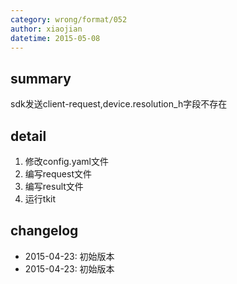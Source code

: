 ```yaml
---
category: wrong/format/052
author: xiaojian
datetime: 2015-05-08
---
```


## summary

sdk发送client-request,device.resolution_h字段不存在

## detail

1. 修改config.yaml文件
1. 编写request文件
1. 编写result文件
1. 运行tkit

## changelog

- 2015-04-23: 初始版本
- 2015-04-23: 初始版本